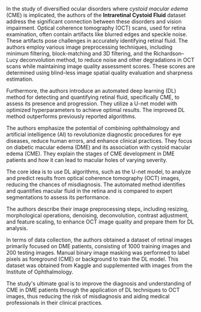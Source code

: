 In the study of diversified ocular disorders where *cystoid macular edema* (CME) is implicated, the authors of the **Intraretinal Cystoid Fluid** dataset address the significant connection between these disorders and vision impairment. Optical coherence tomography (OCT) scans, used for retina examination, often contain artifacts like blurred edges and speckle noise. These artifacts pose challenges in accurately identifying retinal fluid. The authors employ various image preprocessing techniques, including minimum filtering, block-matching and 3D filtering, and the Richardson–Lucy deconvolution method, to reduce noise and other degradations in OCT scans while maintaining image quality assessment scores. These scores are determined using blind-less image spatial quality evaluation and sharpness estimation.

Furthermore, the authors introduce an automated deep learning (DL) method for detecting and quantifying retinal fluid, specifically CME, to assess its presence and progression. They utilize a U-net model with optimized hyperparameters to achieve optimal results. The improved DL method outperforms previously reported algorithms.

The authors emphasize the potential of combining ophthalmology and artificial intelligence (AI) to revolutionize diagnostic procedures for eye diseases, reduce human errors, and enhance clinical practices. They focus on diabetic macular edema (DME) and its association with cystoid macular edema (CME). They explain the stages of CME development in DME patients and how it can lead to macular holes of varying severity.

The core idea is to use DL algorithms, such as the U-net model, to analyze and predict results from optical coherence tomography (OCT) images, reducing the chances of misdiagnosis. The automated method identifies and quantifies macular fluid in the retina and is compared to expert segmentations to assess its performance.

The authors describe their image preprocessing steps, including resizing, morphological operations, denoising, deconvolution, contrast adjustment, and feature scaling, to enhance OCT image quality and prepare them for DL analysis.

In terms of data collection, the authors obtained a dataset of retinal images primarily focused on DME patients, consisting of 1000 training images and 200 testing images. Manual binary image masking was performed to label pixels as foreground (CME) or background to train the DL model. This dataset was obtained from Kaggle and supplemented with images from the Institute of Ophthalmology.

The study's ultimate goal is to improve the diagnosis and understanding of CME in DME patients through the application of DL techniques to OCT images, thus reducing the risk of misdiagnosis and aiding medical professionals in their clinical practices.
